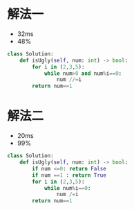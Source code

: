 # 解法一
- 32ms
- 48%


```python
class Solution:
    def isUgly(self, num: int) -> bool:
        for i in (2,3,5):
            while num>0 and num%i==0:
                num //=i
        return num==1
```

# 解法二
- 20ms
- 99%

```python
class Solution:
    def isUgly(self, num: int) -> bool:
        if num <=0: return False
        if num ==1 : return True
        for i in (2,3,5):
            while num%i==0:
                num /=i
        return num==1
```